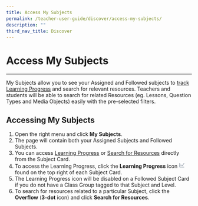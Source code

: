 ```yaml
---
title: Access My Subjects
permalink: /teacher-user-guide/discover/access-my-subjects/
description: ""
third_nav_title: Discover
---
```

<h1>Access My Subjects</h1><hr>
    <p>My Subjects allow you to see your Assigned and Followed subjects to <a href="/teacher-user-guide/assess-track-progress/aboutlearning/">track Learning Progress</a> and search for relevant resources. Teachers and students will be able to search for related Resources (eg. Lessons, Question Types and Media Objects) easily with the pre-selected filters.</p>
    <h2>Accessing My Subjects</h2>
    <ol>
      <li>Open the right menu and click <strong>My Subjects</strong>.</li>
      <li>The page will contain both your Assigned Subjects and Followed Subjects.</li>
      <li>You can access <a href="/teacher-user-guide/assess-track-progress/aboutlearning/">Learning Progress</a> or <a href="teacher/discover/SearchForResources.html">Search for Resources</a> directly from the Subject Card.</li>
      <li>To access the Learning Progress, click the <strong>Learning Progress</strong> icon <img style="width:1rem; display: inline;" src="/images/Icons/LearningProgress.svg"> found on the top right of each Subject Card.</li>
      <li>The Learning Progress icon will be disabled on a Followed Subject Card if you do not have a Class Group tagged to that Subject and Level.</li>
      <li>To search for resources related to a particular Subject, click the <strong>Overflow</strong> (<strong>3-dot</strong> icon) and click <strong>Search for Resources</strong>.</li>
    </ol>